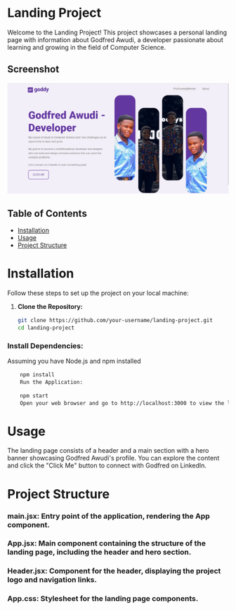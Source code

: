# Landing Project

Welcome to the Landing Project! This project showcases a personal landing page with information about Godfred Awudi, a developer passionate about learning and growing in the field of Computer Science.

## Screenshot
![Landing Page Screenshot](./landing-page.png)

## Table of Contents
- [Installation](#installation)
- [Usage](#usage)
- [Project Structure](#project-structure)


# Installation

Follow these steps to set up the project on your local machine:

1. **Clone the Repository:**
   ```bash
   git clone https://github.com/your-username/landing-project.git
   cd landing-project


### Install Dependencies:

Assuming you have Node.js and npm installed
```bash
    npm install
    Run the Application:
```

```bash
    npm start
    Open your web browser and go to http://localhost:3000 to view the landing page.
```

# Usage
The landing page consists of a header and a main section with a hero banner showcasing Godfred Awudi's profile. You can explore the content and click the "Click Me" button to connect with Godfred on LinkedIn.

# Project Structure
### main.jsx: Entry point of the application, rendering the App component.
### App.jsx: Main component containing the structure of the landing page, including the header and hero section.
### Header.jsx: Component for the header, displaying the project logo and navigation links.
### App.css: Stylesheet for the landing page components.



